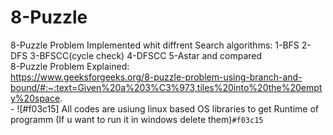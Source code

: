 # 8-Puzzle
8-Puzzle Problem Implemented whit diffrent Search algorithms: 1-BFS 2-DFS 3-BFSCC(cycle check) 4-DFSCC 5-Astar and compared
<br /> 8-Puzzle Problem Explained:
<br /> https://www.geeksforgeeks.org/8-puzzle-problem-using-branch-and-bound/#:~:text=Given%20a%203%C3%973,tiles%20into%20the%20empty%20space.
<br /> - ![#f03c15] All codes are usiung linux based OS libraries to get Runtime of programm (If u want to run it in windows delete them)`#f03c15`

